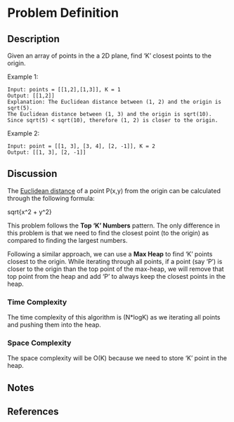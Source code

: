 # Problem Definition

## Description

Given an array of points in the a 2D plane, find ‘K’ closest points to the origin.

Example 1:

```plaintext
Input: points = [[1,2],[1,3]], K = 1
Output: [[1,2]]
Explanation: The Euclidean distance between (1, 2) and the origin is sqrt(5).
The Euclidean distance between (1, 3) and the origin is sqrt(10).
Since sqrt(5) < sqrt(10), therefore (1, 2) is closer to the origin.
```

Example 2:

```plaintext
Input: point = [[1, 3], [3, 4], [2, -1]], K = 2
Output: [[1, 3], [2, -1]]
```

## Discussion

The [Euclidean distance](https://en.wikipedia.org/wiki/Euclidean_distance) of a point P(x,y) from the origin can be calculated through the following formula:

sqrt{x^2 + y^2}

This problem follows the **Top ‘K’ Numbers** pattern. The only difference in this problem is that we need to find the closest point (to the origin) as compared to finding the largest numbers.

Following a similar approach, we can use a **Max Heap** to find ‘K’ points closest to the origin. While iterating through all points, if a point (say ‘P’) is closer to the origin than the top point of the max-heap, we will remove that top point from the heap and add ‘P’ to always keep the closest points in the heap.

### Time Complexity

The time complexity of this algorithm is (N*logK) as we iterating all points and pushing them into the heap.

### Space Complexity

The space complexity will be O(K) because we need to store ‘K’ point in the heap.

## Notes

## References
